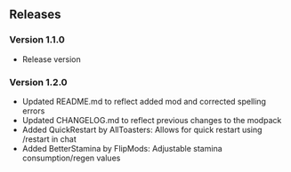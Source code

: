 ## Releases

### Version 1.1.0

- Release version

### Version 1.2.0

- Updated README.md to reflect added mod and corrected spelling errors
- Updated CHANGELOG.md to reflect previous changes to the modpack
- Added QuickRestart by AllToasters: Allows for quick restart using /restart in chat
- Added BetterStamina by FlipMods: Adjustable stamina consumption/regen values


